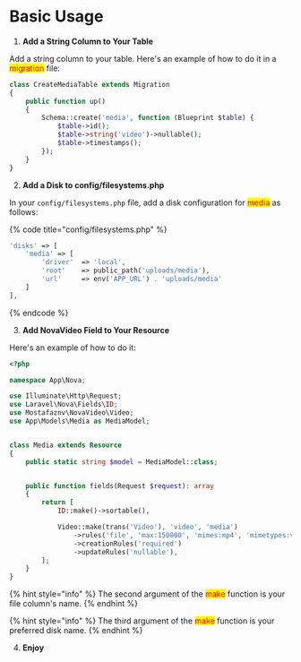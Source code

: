 # Basic Usage

1. **Add a String Column to Your Table**

Add a string column to your table. Here's an example of how to do it in a <mark style="color:red;">migration</mark> file:

```php
class CreateMediaTable extends Migration
{
    public function up()
    {
        Schema::create('media', function (Blueprint $table) {
            $table->id();
            $table->string('video')->nullable();
            $table->timestamps();
        });
    }
}
```



2. **Add a Disk to config/filesystems.php**

In your `config/filesystems.php` file, add a disk configuration for <mark style="color:red;">media</mark> as follows:

{% code title="config/filesystems.php" %}
```php
'disks' => [
    'media' => [
        'driver'  => 'local',
        'root'    => public_path('uploads/media'),
        'url'     => env('APP_URL') . 'uploads/media'
    ]
],
```
{% endcode %}



3. **Add NovaVideo Field to Your Resource**

Here's an example of how to do it:

```php
<?php

namespace App\Nova;

use Illuminate\Http\Request;
use Laravel\Nova\Fields\ID;
use Mostafaznv\NovaVideo\Video;
use App\Models\Media as MediaModel;


class Media extends Resource
{
    public static string $model = MediaModel::class;


    public function fields(Request $request): array
    {
        return [
            ID::make()->sortable(),

            Video::make(trans('Video'), 'video', 'media')
                ->rules('file', 'max:150000', 'mimes:mp4', 'mimetypes:video/mp4')
                ->creationRules('required')
                ->updateRules('nullable'),
        ];
    }
}
```



{% hint style="info" %}
The second argument of the <mark style="color:red;">make</mark> function is your file column's name.
{% endhint %}

{% hint style="info" %}
The third argument of the <mark style="color:red;">make</mark> function is your preferred disk name.
{% endhint %}



4. **Enjoy**



